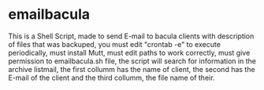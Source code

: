 # emailbacula

This is a Shell Script, made to send E-mail to bacula clients with description of files that was backuped,
you must edit "crontab -e" to execute periodically,
must install Mutt,
must edit paths to work correctly,
must give permission to emailbacula.sh file,
the script will search for information in the archive listmail, the first collumm has the name of client, the second has the E-mail of the client and the third collumm, the file name of their.
